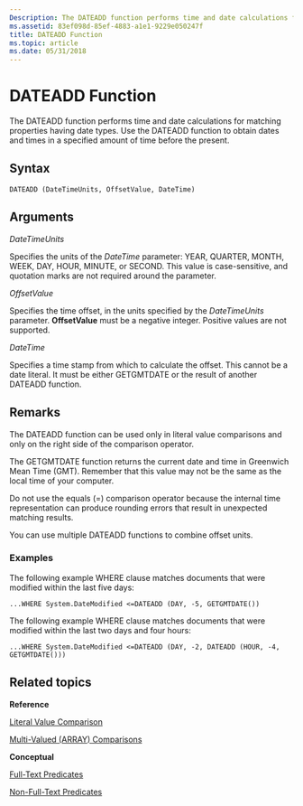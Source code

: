 ```yaml
---
Description: The DATEADD function performs time and date calculations for matching properties having date types. Use the DATEADD function to obtain dates and times in a specified amount of time before the present.
ms.assetid: 83ef098d-85ef-4883-a1e1-9229e050247f
title: DATEADD Function
ms.topic: article
ms.date: 05/31/2018
---
```


# DATEADD Function

The DATEADD function performs time and date calculations for matching properties having date types. Use the DATEADD function to obtain dates and times in a specified amount of time before the present.

## Syntax


```
DATEADD (DateTimeUnits, OffsetValue, DateTime)
```



## Arguments

*DateTimeUnits*

Specifies the units of the *DateTime* parameter: YEAR, QUARTER, MONTH, WEEK, DAY, HOUR, MINUTE, or SECOND. This value is case-sensitive, and quotation marks are not required around the parameter.

*OffsetValue*

Specifies the time offset, in the units specified by the *DateTimeUnits* parameter. **OffsetValue** must be a negative integer. Positive values are not supported.

*DateTime*

Specifies a time stamp from which to calculate the offset. This cannot be a date literal. It must be either GETGMTDATE or the result of another DATEADD function.

## Remarks

The DATEADD function can be used only in literal value comparisons and only on the right side of the comparison operator.

The GETGMTDATE function returns the current date and time in Greenwich Mean Time (GMT). Remember that this value may not be the same as the local time of your computer.

Do not use the equals (=) comparison operator because the internal time representation can produce rounding errors that result in unexpected matching results.

You can use multiple DATEADD functions to combine offset units.

### Examples

The following example WHERE clause matches documents that were modified within the last five days:


```
...WHERE System.DateModified <=DATEADD (DAY, -5, GETGMTDATE())
```



The following example WHERE clause matches documents that were modified within the last two days and four hours:


```
...WHERE System.DateModified <=DATEADD (DAY, -2, DATEADD (HOUR, -4, GETGMTDATE()))
```



## Related topics

<dl> <dt>

**Reference**
</dt> <dt>

[Literal Value Comparison](-search-sql-literalvaluecomparison.md)
</dt> <dt>

[Multi-Valued (ARRAY) Comparisons](-search-sql-multivaluedcomparisons.md)
</dt> <dt>

**Conceptual**
</dt> <dt>

[Full-Text Predicates](-search-sql-fulltextpredicates.md)
</dt> <dt>

[Non-Full-Text Predicates](-search-sql-nonfulltextpredicates.md)
</dt> </dl>

 

 



